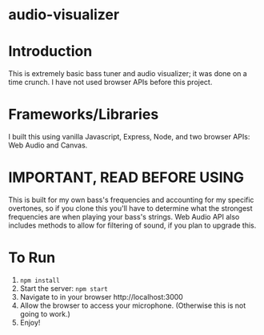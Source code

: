# audio-visualizer

# Introduction
This is extremely basic bass tuner and audio visualizer; it was done on a time crunch. I have not used browser APIs before this project.

# Frameworks/Libraries
I built this using vanilla Javascript, Express, Node, and two browser APIs: Web Audio and Canvas.

# IMPORTANT, READ BEFORE USING
This is built for my own bass's frequencies and accounting for my specific overtones, so if you clone this you'll have to determine what the strongest frequencies are when playing your bass's strings. Web Audio API also includes methods to allow for filtering of sound, if you plan to upgrade this.

# To Run
1. `npm install`
2. Start the server: `npm start`
3. Navigate to in your browser http://localhost:3000
4. Allow the browser to access your microphone. (Otherwise this is not going to work.)
5. Enjoy!
